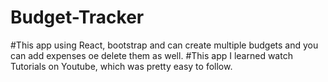 # Budget-Tracker

#This app using React, bootstrap and can create multiple budgets and you can add expenses oe delete them as well.
#This app I learned watch Tutorials on Youtube, which was pretty easy to follow.
